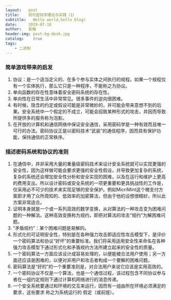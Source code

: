 ```yaml
---
layout:   post
title:    现代密码学理论与实践（1）
subtitle:   Hello world,hello blog!
date:     2019-07-18
author:   吴柚
header-img: post-bg-desk.jpg
catalog:    true
tags:
    - 二进制
---
```


### 简单游戏带来的启发

1. 协议：是一个适当定义的、在多个参与实体之间执行的规程。如果一个规程仅有一个实体执行，那么它只是一种程序，不能称之为协议。
2. 单向函数的存在性意味着安全密码系统的存在性。
3. 单向性在日常生活中非常常见。很多事件的逆向很困难。
4. 有时候，隐含的约定或假设可能是非常微妙的，并可能会带来意想不到的后果。安全系统中一个假定的不成立，可能会招致某种形式的攻击，并因而导致所提供多的服务称为泡影。
5. 在开放的计算机和通信网络中保证安全通信，采用密码学是一种有效而且唯一可行的办法。密码协议正是以密码技术“武装”的通信程序，因而具有保护功能，保持通信的正常秩序。

### 描述密码系统和协议的准则

1. 在通信中，并非采用大量的重量级密码技术来设计安全系统就可以实现更强的安全性，因为这样做可能会要求更强的安全性假设，并导致更加复杂的系统，复杂的系统还会增加安全性分析和安全实现的困难，以及在运行和维护上更高的费用支出。所以设计密码或安全系统的一项更重要和更具挑战性的工作是，仅采用必不可少的技术来实现足够的安全保护。例如MicriMint这个微支付方案即才用了众所周知的、低效率的加密算法，但由于他的设想很精妙，所以此方案非常适合。
2.  证明本身就是一个或一系列高效的数学变换，从对算法的一种攻击变为困难问题的一种解法。这种高效变换称为规约，即把对算法的攻击“规约”为解困难问题。
3.  “矛盾规约”：某个困难问题是易解的。
4.  形式化的可证明安全性，特别是在各种强力攻击即适应性攻击模型下，是评价一个密码算法和协议“好坏”的重要标准。我们将采用适用安全性来命名在各种强力攻击模型下通过形式化和矛盾规约方法所建立起来的安全性的质量。
5.  一个密码算法一方面应该设计成容易处理的，以便能被合法用户使用；另一方面还应该是困难的，以便对非用户和攻击者构成一个要解的困难问题。
6.  密码算法是“好的”的一个重要准则是，对合法用户来说它应该是实用高效的。
7.  一个密码协议不仅是一个算法，也是一个通信过程，该过程包含不同协议参与者在一组约定规则下通过计算机网络进行的消息传递。
8.  一个安全系统要通过和环境的交互来运行，因而有一组由所在环境必须满足的要求，这些要求 称之为系统运行的  假定（或前提）。
